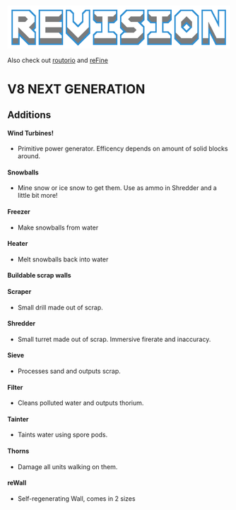 ![logo](assets/preview.png)

Also check out [routorio](https://github.com/DeltaNedas/routorio) and [reFine](https://github.com/Slava0135/reFine)

# V8 NEXT GENERATION
## Additions
#### Wind Turbines!
* Primitive power generator. Efficency depends on amount of solid blocks around.
#### Snowballs
* Mine snow or ice snow to get them. Use as ammo in Shredder and a little bit more!
#### Freezer
* Make snowballs from water
#### Heater
* Melt snowballs back into water
#### Buildable scrap walls
#### Scraper
* Small drill made out of scrap.
#### Shredder
* Small turret made out of scrap. Immersive firerate and inaccuracy.
#### Sieve
* Processes sand and outputs scrap.
#### Filter
* Cleans polluted water and outputs thorium.
#### Tainter
* Taints water using spore pods.
#### Thorns
* Damage all units walking on them.
#### reWall
* Self-regenerating Wall, comes in 2 sizes
